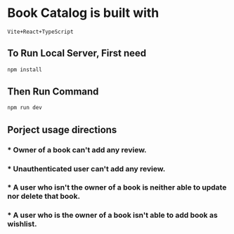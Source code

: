# Book Catalog is built with

```plaintext
Vite+React+TypeScript
```

## To Run Local Server, First need

```bash
npm install
```

## Then Run Command

```bash
npm run dev
```

## Porject usage directions

### \* Owner of a book can't add any review.

### \* Unauthenticated user can't add any review.

### \* A user who isn't the owner of a book is neither able to update nor delete that book.

### \* A user who is the owner of a book isn't able to add book as wishlist.
